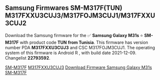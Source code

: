 <h2>Samsung Firmwares SM-M317F(TUN) M317FXXU3CUJ3/M317FOJM3CUJ1/M317FXXU3CUJ2</h2>
Download the Samsung firmware for the ✅ <strong>Samsung Galaxy M31s </strong> ⭐ <strong>SM-M317F</strong> with product code <strong>TUN</strong> <strong> from Tunisia</strong>. This firmware has version number PDA <strong>M317FXXU3CUJ3</strong> and CSC M317FOJM3CUJ1. The operating system of this firmware is Android R , with build date 2021-12-09. Changelist <strong>22793592</strong>.


[SM-M317F](https://samfirm.shop/samsung/model/SM-M317F)
[M317FXXU3CUJ3](https://samfirm.shop/samsung/pda/M317FXXU3CUJ3)
[Download Firmware Samsung Galaxy M31s SM-M317F](https://samfirm.shop/samsung/firmware/481417)
